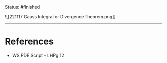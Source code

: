 Status: #finished  

![[221117 Gauss Integral or Divergence Theorem.png]]





---
# References
- WS PDE Script - LHPg 12